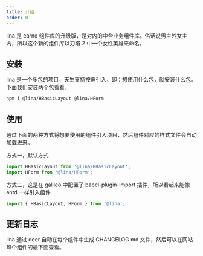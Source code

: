```yaml
---
title: 介绍
order: 0
---
```


lina 是 carno 组件库的升级版，是对内的中台业务组件库。俗话说男主外女主内，所以这个新的组件库以刀塔 2 中一个女性英雄来命名。

## 安装

lina 是一个多包的项目，天生支持按需引入，即：想使用什么包，就安装什么包。下面我们安装两个包看看。

```sh
npm i @lina/HBasicLayout @lina/HForm
```

## 使用

通过下面的两种方式将想要使用的组件引入项目，然后组件对应的样式文件会自动加载进来。

方式一，默认方式

```javascript
import HBasicLayout from '@lina/HBasicLayout';
import HForm from '@lina/HForm';
```

方式二，这是在 galileo 中配置了 babel-plugin-import 插件，所以看起来能像 antd 一样引入组件

```javascript
import { HBasicLayout, HForm } from '@lina';
```

## 更新日志

lina 通过 deer 自动在每个组件中生成 CHANGELOG.md 文件，然后可以在网站每个组件的最下面查看。
